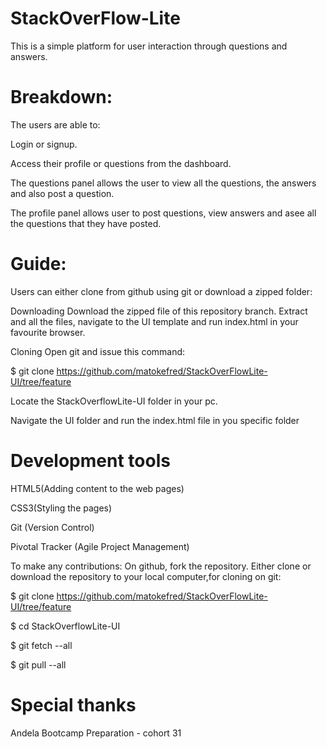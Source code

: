 # StackOverFlow-Lite
This is a simple platform for user interaction through questions and answers.

# Breakdown:
The users are able to:

Login or signup.

Access their profile or questions from the dashboard.

The questions panel allows the user to view all the  questions, the answers and also post a question.

The profile panel allows user to post questions, view answers and asee all the questions that they have posted.
# Guide:
Users can either clone from github using git or download a zipped folder:

Downloading
Download the zipped file of this repository branch. Extract and all the files, navigate to the UI template and run index.html in your favourite browser.

Cloning
Open git and issue this command:

$ git clone https://github.com/matokefred/StackOverFlowLite-UI/tree/feature

Locate the StackOverflowLite-UI folder in your pc.

Navigate the UI folder and run the index.html file in you specific folder

# Development tools
HTML5(Adding content to the web pages)

CSS3(Styling the pages)

Git (Version Control)

Pivotal Tracker (Agile Project Management)

To make any contributions:
On github, fork the repository. Either clone or download the repository to your local computer,for cloning on git:

$ git clone https://github.com/matokefred/StackOverFlowLite-UI/tree/feature

$ cd StackOverflowLite-UI

$ git fetch --all

$ git pull --all

# Special thanks

Andela Bootcamp Preparation - cohort 31